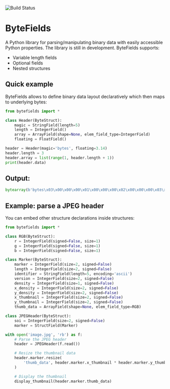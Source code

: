 ![Build Status](https://github.com/donadigo/bytefields/workflows/Build/badge.svg)
# ByteFields
A Python library for parsing/manipulating binary data with easily accessible Python properties. The library is still in development. ByteFields supports:
* Variable length fields
* Optional fields
* Nested structures

## Quick example
ByteFields allows to define binary data layout declaratively which then maps to underlying bytes:
```py
from bytefields import *

class Header(ByteStruct):
    magic = StringField(length=5)
    length = IntegerField()
    array = ArrayField(shape=None, elem_field_type=IntegerField)
    floating = FloatField()

header = Header(magic='bytes', floating=3.14)
header.length = 3
header.array = list(range(1, header.length + 1))
print(header.data)
```

## Output:
```py
bytearray(b'bytes\x03\x00\x00\x00\x01\x00\x00\x00\x02\x00\x00\x00\x03\x00\x00\x00\xc3\xf5H@')`
```

## Example: parse a JPEG header
You can embed other structure declarations inside structures:
```py
from bytefields import *

class RGB(ByteStruct):
    r = IntegerField(signed=False, size=1)
    g = IntegerField(signed=False, size=1)
    b = IntegerField(signed=False, size=1)

class Marker(ByteStruct):
    marker = IntegerField(size=2, signed=False)
    length = IntegerField(size=2, signed=False)
    identifier = StringField(length=5, encoding='ascii')
    version = IntegerField(size=2, signed=False)
    density = IntegerField(size=1, signed=False)
    x_density = IntegerField(size=2, signed=False)
    y_density = IntegerField(size=2, signed=False)
    x_thumbnail = IntegerField(size=2, signed=False)
    y_thumbnail = IntegerField(size=2, signed=False)
    thumb_data = ArrayField(shape=None, elem_field_type=RGB)

class JPEGHeader(ByteStruct):
    soi = IntegerField(size=2, signed=False)
    marker = StructField(Marker)

with open('image.jpg', 'rb') as f:
    # Parse the JPEG header
    header = JPEGHeader(f.read())

    # Resize the thumbnail data
    header.marker.resize(
        'thumb_data', header.marker.x_thumbnail * header.marker.y_thumbnail
    )

    # Display the thumbnail
    display_thumbnail(header.marker.thumb_data)
```